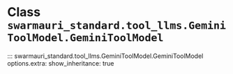 # Class `swarmauri_standard.tool_llms.GeminiToolModel.GeminiToolModel`

::: swarmauri_standard.tool_llms.GeminiToolModel.GeminiToolModel
    options.extra:
      show_inheritance: true

